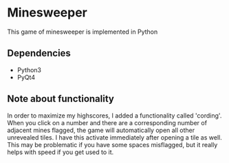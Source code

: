 <h1>Minesweeper</h1>
<p>This game of minesweeper is implemented in Python</p>
<h2>Dependencies</h2>
<ul>
<li>Python3</li>
<li>PyQt4</li>
</ul>
<h2>Note about functionality</h2>
<p>In order to maximize my highscores, I added a functionality called 'cording'. When you click on a number and there are a corresponding number of adjacent mines flagged, the game will automatically open all other unrevealed tiles. I have this activate immediately after opening a tile as well. This may be problematic if you have some spaces misflagged, but it really helps with speed if you get used to it.</p>